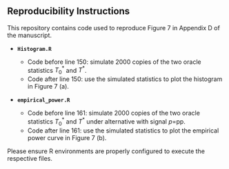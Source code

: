 ## Reproducibility Instructions

This repository contains code used to reproduce Figure 7 in Appendix D of the manuscript. 

- **`Histogram.R`**
  - Code before line 150: simulate 2000 copies of the two oracle statistics $T_0^\ast$ and $T^\ast$. 
  - Code after line 150: use the simulated statistics to plot the histogram in Figure 7 (a).

- **`empirical_power.R`**  
  - Code before line 161: simulate 2000 copies of the two oracle statistics $T_0^\ast$ and $T^\ast$ under alternative with signal $p=$pp.
  - Code after line 161: use the simulated statistics to plot the empirical power curve in Figure 7 (b).

Please ensure R environments are properly configured to execute the respective files.
 